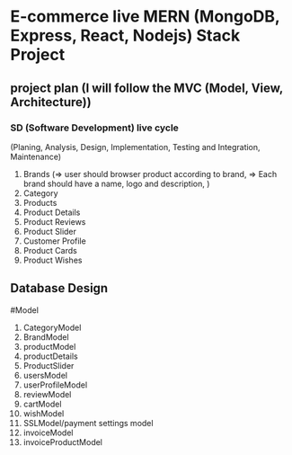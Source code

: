 # E-commerce live MERN (MongoDB, Express, React, Nodejs) Stack Project

## project plan (I will follow the MVC (Model, View, Architecture))

###  SD (Software Development) live cycle
(Planing, Analysis, Design, Implementation, Testing and Integration, Maintenance)

1. Brands (=> user should browser product according to brand, => Each brand should have a name, logo and description, )
2. Category
3. Products
4. Product Details
5. Product Reviews
6. Product Slider
7. Customer Profile
8. Product Cards
9. Product Wishes

## Database Design


#Model
1. CategoryModel
2. BrandModel
3. productModel
4. productDetails
5. ProductSlider
6. usersModel
7. userProfileModel
8. reviewModel
9. cartModel
10. wishModel
11. SSLModel/payment settings model
12. invoiceModel
13. invoiceProductModel


